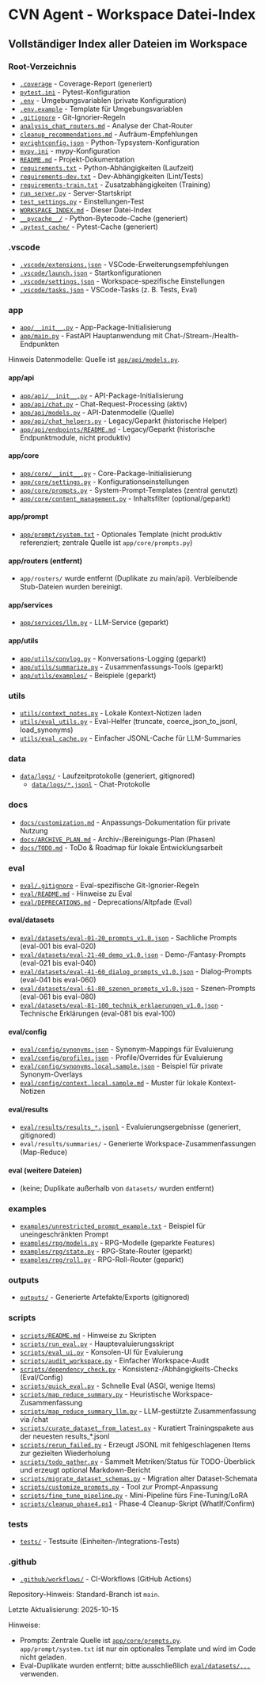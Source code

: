 # CVN Agent - Workspace Datei-Index

## Vollständiger Index aller Dateien im Workspace

### Root-Verzeichnis

- [`.coverage`](.coverage) - Coverage-Report (generiert)
- [`pytest.ini`](pytest.ini) - Pytest-Konfiguration
- [`.env`](.env) - Umgebungsvariablen (private Konfiguration)
- [`.env.example`](.env.example) - Template für Umgebungsvariablen
- [`.gitignore`](.gitignore) - Git-Ignorier-Regeln
- [`analysis_chat_routers.md`](analysis_chat_routers.md) - Analyse der Chat-Router
- [`cleanup_recommendations.md`](cleanup_recommendations.md) - Aufräum-Empfehlungen
- [`pyrightconfig.json`](pyrightconfig.json) - Python-Typsystem-Konfiguration
- [`mypy.ini`](mypy.ini) - mypy-Konfiguration
- [`README.md`](README.md) - Projekt-Dokumentation
- [`requirements.txt`](requirements.txt) - Python-Abhängigkeiten (Laufzeit)
- [`requirements-dev.txt`](requirements-dev.txt) - Dev-Abhängigkeiten (Lint/Tests)
- [`requirements-train.txt`](requirements-train.txt) - Zusatzabhängigkeiten (Training)
- [`run_server.py`](run_server.py) - Server-Startskript
- [`test_settings.py`](test_settings.py) - Einstellungen-Test
- [`WORKSPACE_INDEX.md`](WORKSPACE_INDEX.md) - Dieser Datei-Index
- [`__pycache__/`](__pycache__/) - Python-Bytecode-Cache (generiert)
- [`.pytest_cache/`](.pytest_cache/) - Pytest-Cache (generiert)

### .vscode

- [`.vscode/extensions.json`](.vscode/extensions.json) - VSCode-Erweiterungsempfehlungen
- [`.vscode/launch.json`](.vscode/launch.json) - Startkonfigurationen
- [`.vscode/settings.json`](.vscode/settings.json) - Workspace-spezifische Einstellungen
- [`.vscode/tasks.json`](.vscode/tasks.json) - VSCode-Tasks (z. B. Tests, Eval)

### app

- [`app/__init__.py`](app/__init__.py) - App-Package-Initialisierung
- [`app/main.py`](app/main.py) - FastAPI Hauptanwendung mit Chat-/Stream-/Health-Endpunkten
  
Hinweis Datenmodelle: Quelle ist [`app/api/models.py`](app/api/models.py).

#### app/api

- [`app/api/__init__.py`](app/api/__init__.py) - API-Package-Initialisierung
- [`app/api/chat.py`](app/api/chat.py) - Chat-Request-Processing (aktiv)
- [`app/api/models.py`](app/api/models.py) - API-Datenmodelle (Quelle)
- [`app/api/chat_helpers.py`](app/api/chat_helpers.py) - Legacy/Geparkt (historische Helper)
- [`app/api/endpoints/README.md`](app/api/endpoints/README.md) - Legacy/Geparkt (historische Endpunktmodule, nicht produktiv)

#### app/core

- [`app/core/__init__.py`](app/core/__init__.py) - Core-Package-Initialisierung
- [`app/core/settings.py`](app/core/settings.py) - Konfigurationseinstellungen
- [`app/core/prompts.py`](app/core/prompts.py) - System-Prompt-Templates (zentral genutzt)
- [`app/core/content_management.py`](app/core/content_management.py) - Inhaltsfilter (optional/geparkt)

#### app/prompt

- [`app/prompt/system.txt`](app/prompt/system.txt) - Optionales Template (nicht produktiv referenziert; zentrale Quelle ist `app/core/prompts.py`)

#### app/routers (entfernt)

- `app/routers/` wurde entfernt (Duplikate zu main/api). Verbleibende Stub-Dateien wurden bereinigt.

#### app/services

- [`app/services/llm.py`](app/services/llm.py) - LLM-Service (geparkt)

#### app/utils

- [`app/utils/convlog.py`](app/utils/convlog.py) - Konversations-Logging (geparkt)
- [`app/utils/summarize.py`](app/utils/summarize.py) - Zusammenfassungs-Tools (geparkt)
- [`app/utils/examples/`](app/utils/examples/) - Beispiele (geparkt)

### utils

- [`utils/context_notes.py`](utils/context_notes.py) - Lokale Kontext-Notizen laden
- [`utils/eval_utils.py`](utils/eval_utils.py) - Eval-Helfer (truncate, coerce_json_to_jsonl, load_synonyms)
- [`utils/eval_cache.py`](utils/eval_cache.py) - Einfacher JSONL-Cache für LLM-Summaries

### data

- [`data/logs/`](data/logs/) - Laufzeitprotokolle (generiert, gitignored)
  - [`data/logs/*.jsonl`](data/logs/) - Chat-Protokolle

### docs

- [`docs/customization.md`](docs/customization.md) - Anpassungs-Dokumentation für private Nutzung
- [`docs/ARCHIVE_PLAN.md`](docs/ARCHIVE_PLAN.md) - Archiv-/Bereinigungs-Plan (Phasen)
- [`docs/TODO.md`](docs/TODO.md) - ToDo & Roadmap für lokale Entwicklungsarbeit

### eval

- [`eval/.gitignore`](eval/.gitignore) - Eval-spezifische Git-Ignorier-Regeln
- [`eval/README.md`](eval/README.md) - Hinweise zu Eval
- [`eval/DEPRECATIONS.md`](eval/DEPRECATIONS.md) - Deprecations/Altpfade (Eval)

#### eval/datasets

- [`eval/datasets/eval-01-20_prompts_v1.0.json`](eval/datasets/eval-01-20_prompts_v1.0.json) - Sachliche Prompts (eval-001 bis eval-020)
- [`eval/datasets/eval-21-40_demo_v1.0.json`](eval/datasets/eval-21-40_demo_v1.0.json) - Demo-/Fantasy-Prompts (eval-021 bis eval-040)
- [`eval/datasets/eval-41-60_dialog_prompts_v1.0.json`](eval/datasets/eval-41-60_dialog_prompts_v1.0.json) - Dialog-Prompts (eval-041 bis eval-060)
- [`eval/datasets/eval-61-80_szenen_prompts_v1.0.json`](eval/datasets/eval-61-80_szenen_prompts_v1.0.json) - Szenen-Prompts (eval-061 bis eval-080)
- [`eval/datasets/eval-81-100_technik_erklaerungen_v1.0.json`](eval/datasets/eval-81-100_technik_erklaerungen_v1.0.json) - Technische Erklärungen (eval-081 bis eval-100)

#### eval/config

- [`eval/config/synonyms.json`](eval/config/synonyms.json) - Synonym-Mappings für Evaluierung
- [`eval/config/profiles.json`](eval/config/profiles.json) - Profile/Overrides für Evaluierung
- [`eval/config/synonyms.local.sample.json`](eval/config/synonyms.local.sample.json) - Beispiel für private Synonym-Overlays
- [`eval/config/context.local.sample.md`](eval/config/context.local.sample.md) - Muster für lokale Kontext-Notizen

#### eval/results

- [`eval/results/results_*.jsonl`](eval/results/) - Evaluierungsergebnisse (generiert, gitignored)
- `eval/results/summaries/` - Generierte Workspace-Zusammenfassungen (Map-Reduce)

#### eval (weitere Dateien)

- (keine; Duplikate außerhalb von `datasets/` wurden entfernt)

### examples

- [`examples/unrestricted_prompt_example.txt`](examples/unrestricted_prompt_example.txt) - Beispiel für uneingeschränkten Prompt
- [`examples/rpg/models.py`](examples/rpg/models.py) - RPG-Modelle (geparkte Features)
- [`examples/rpg/state.py`](examples/rpg/state.py) - RPG-State-Router (geparkt)
- [`examples/rpg/roll.py`](examples/rpg/roll.py) - RPG-Roll-Router (geparkt)

### outputs

- [`outputs/`](outputs/) - Generierte Artefakte/Exports (gitignored)

### scripts

- [`scripts/README.md`](scripts/README.md) - Hinweise zu Skripten
- [`scripts/run_eval.py`](scripts/run_eval.py) - Hauptevaluierungsskript
- [`scripts/eval_ui.py`](scripts/eval_ui.py) - Konsolen-UI für Evaluierung
- [`scripts/audit_workspace.py`](scripts/audit_workspace.py) - Einfacher Workspace-Audit
- [`scripts/dependency_check.py`](scripts/dependency_check.py) - Konsistenz-/Abhängigkeits-Checks (Eval/Config)
- [`scripts/quick_eval.py`](scripts/quick_eval.py) - Schnelle Eval (ASGI, wenige Items)
- [`scripts/map_reduce_summary.py`](scripts/map_reduce_summary.py) - Heuristische Workspace-Zusammenfassung
- [`scripts/map_reduce_summary_llm.py`](scripts/map_reduce_summary_llm.py) - LLM-gestützte Zusammenfassung via /chat
- [`scripts/curate_dataset_from_latest.py`](scripts/curate_dataset_from_latest.py) - Kuratiert Trainingspakete aus der neuesten results_*.jsonl
- [`scripts/rerun_failed.py`](scripts/rerun_failed.py) - Erzeugt JSONL mit fehlgeschlagenen Items zur gezielten Wiederholung
- [`scripts/todo_gather.py`](scripts/todo_gather.py) - Sammelt Metriken/Status für TODO-Überblick und erzeugt optional Markdown-Bericht
- [`scripts/migrate_dataset_schemas.py`](scripts/migrate_dataset_schemas.py) - Migration alter Dataset-Schemata
- [`scripts/customize_prompts.py`](scripts/customize_prompts.py) - Tool zur Prompt-Anpassung
- [`scripts/fine_tune_pipeline.py`](scripts/fine_tune_pipeline.py) - Mini-Pipeline fürs Fine-Tuning/LoRA
- [`scripts/cleanup_phase4.ps1`](scripts/cleanup_phase4.ps1) - Phase‑4 Cleanup-Skript (WhatIf/Confirm)

### tests

- [`tests/`](tests/) - Testsuite (Einheiten-/Integrations-Tests)

### .github

- [`.github/workflows/`](.github/workflows/) - CI-Workflows (GitHub Actions)

Repository-Hinweis: Standard-Branch ist `main`.

Letzte Aktualisierung: 2025-10-15

Hinweise:

- Prompts: Zentrale Quelle ist [`app/core/prompts.py`](app/core/prompts.py). `app/prompt/system.txt` ist nur ein optionales Template und wird im Code nicht geladen.
- Eval-Duplikate wurden entfernt; bitte ausschließlich [`eval/datasets/...`](eval/datasets/) verwenden.
